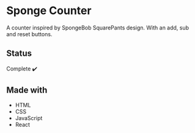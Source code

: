 # Sponge Counter 

  A counter inspired by SpongeBob SquarePants design. With an add, sub and reset buttons.

## Status 

  Complete :heavy_check_mark:
  
## Made with 

- HTML
 - CSS
  - JavaScript
  - React
  
